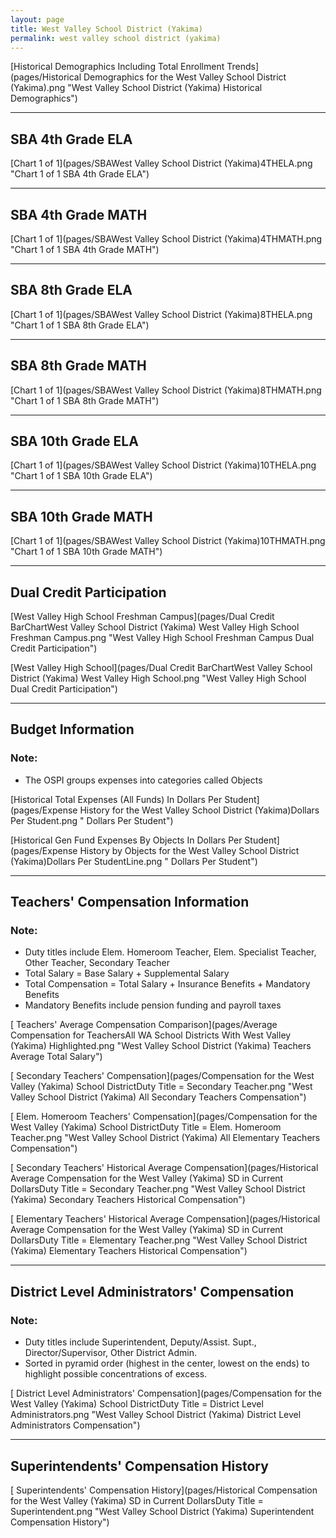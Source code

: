 ```yaml
---
layout: page
title: West Valley School District (Yakima)
permalink: west valley school district (yakima)
---
```



[Historical Demographics Including Total Enrollment Trends](pages/Historical Demographics for the West Valley School District (Yakima).png "West Valley School District (Yakima) Historical Demographics")

___

## SBA 4th Grade ELA

[Chart 1 of 1](pages/SBAWest Valley School District (Yakima)4THELA.png "Chart 1 of 1 SBA 4th Grade ELA")


___

## SBA 4th Grade MATH

[Chart 1 of 1](pages/SBAWest Valley School District (Yakima)4THMATH.png "Chart 1 of 1 SBA 4th Grade MATH")


___

## SBA 8th Grade ELA

[Chart 1 of 1](pages/SBAWest Valley School District (Yakima)8THELA.png "Chart 1 of 1 SBA 8th Grade ELA")


___

## SBA 8th Grade MATH

[Chart 1 of 1](pages/SBAWest Valley School District (Yakima)8THMATH.png "Chart 1 of 1 SBA 8th Grade MATH")


___

## SBA 10th Grade ELA

[Chart 1 of 1](pages/SBAWest Valley School District (Yakima)10THELA.png "Chart 1 of 1 SBA 10th Grade ELA")


___

## SBA 10th Grade MATH

[Chart 1 of 1](pages/SBAWest Valley School District (Yakima)10THMATH.png "Chart 1 of 1 SBA 10th Grade MATH")


___

## Dual Credit Participation

[West Valley High School Freshman Campus](pages/Dual Credit BarChartWest Valley School District (Yakima) West Valley High School Freshman Campus.png "West Valley High School Freshman Campus Dual Credit Participation")

[West Valley High School](pages/Dual Credit BarChartWest Valley School District (Yakima) West Valley High School.png "West Valley High School Dual Credit Participation")


___

## Budget Information
### Note:
- The OSPI groups expenses into categories called Objects

[Historical Total Expenses (All Funds) In Dollars Per Student](pages/Expense History for the West Valley School District (Yakima)Dollars Per Student.png " Dollars Per Student")

[Historical Gen Fund Expenses By Objects In Dollars Per Student](pages/Expense History by Objects for the West Valley School District (Yakima)Dollars Per StudentLine.png " Dollars Per Student")


___

## Teachers' Compensation Information
### Note:
- Duty titles include Elem. Homeroom Teacher, Elem. Specialist Teacher, Other Teacher, Secondary Teacher
- Total Salary = Base Salary + Supplemental Salary
- Total Compensation = Total Salary + Insurance Benefits + Mandatory Benefits
- Mandatory Benefits include pension funding and payroll taxes

[ Teachers' Average Compensation Comparison](pages/Average Compensation for TeachersAll WA School Districts With West Valley (Yakima) Highlighted.png "West Valley School District (Yakima) Teachers Average Total Salary")

[ Secondary Teachers' Compensation](pages/Compensation for the West Valley (Yakima) School DistrictDuty Title = Secondary Teacher.png "West Valley School District (Yakima) All Secondary Teachers Compensation")

[ Elem. Homeroom Teachers' Compensation](pages/Compensation for the West Valley (Yakima) School DistrictDuty Title = Elem. Homeroom Teacher.png "West Valley School District (Yakima) All Elementary Teachers Compensation")

[ Secondary Teachers' Historical Average Compensation](pages/Historical Average Compensation for the West Valley (Yakima) SD in Current DollarsDuty Title = Secondary Teacher.png "West Valley School District (Yakima) Secondary Teachers Historical Compensation")

[ Elementary Teachers' Historical Average Compensation](pages/Historical Average Compensation for the West Valley (Yakima) SD in Current DollarsDuty Title = Elementary Teacher.png "West Valley School District (Yakima) Elementary Teachers Historical Compensation")


___

## District Level Administrators' Compensation

### Note:
- Duty titles include Superintendent, Deputy/Assist. Supt., Director/Supervisor, Other District Admin.
- Sorted in pyramid order (highest in the center, lowest on the ends) to highlight possible concentrations of excess.

[ District Level Administrators' Compensation](pages/Compensation for the West Valley (Yakima) School DistrictDuty Title = District Level Administrators.png "West Valley School District (Yakima) District Level Administrators Compensation")


___

## Superintendents' Compensation History

[ Superintendents' Compensation History](pages/Historical Compensation for the West Valley (Yakima) SD in Current DollarsDuty Title = Superintendent.png "West Valley School District (Yakima) Superintendent Compensation History")

